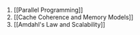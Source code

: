 1. [[Parallel Programming]]
2. [[Cache Coherence and Memory Models]]
3. [[Amdahl's Law and Scalability]]